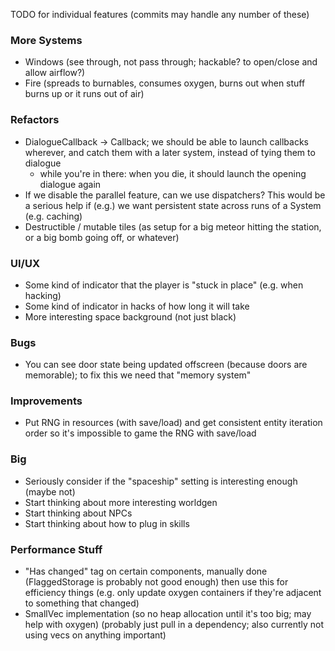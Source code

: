 TODO for individual features (commits may handle any number of these)

### More Systems

- Windows (see through, not pass through; hackable? to open/close and allow airflow?)
- Fire (spreads to burnables, consumes oxygen, burns out when stuff burns up or it
  runs out of air)

### Refactors

- DialogueCallback -> Callback; we should be able to launch callbacks wherever, and
  catch them with a later system, instead of tying them to dialogue
  - while you're in there: when you die, it should launch the opening dialogue again
- If we disable the parallel feature, can we use dispatchers? This would be a serious
  help if (e.g.) we want persistent state across runs of a System (e.g. caching)
- Destructible / mutable tiles (as setup for a big meteor hitting the station, or
  a big bomb going off, or whatever)

### UI/UX

- Some kind of indicator that the player is "stuck in place" (e.g. when hacking)
- Some kind of indicator in hacks of how long it will take
- More interesting space background (not just black)

### Bugs

- You can see door state being updated offscreen (because doors are memorable);
  to fix this we need that "memory system"

### Improvements

- Put RNG in resources (with save/load) and get consistent entity iteration order
  so it's impossible to game the RNG with save/load

### Big

- Seriously consider if the "spaceship" setting is interesting enough (maybe not)
- Start thinking about more interesting worldgen
- Start thinking about NPCs
- Start thinking about how to plug in skills

### Performance Stuff

- "Has changed" tag on certain components, manually done (FlaggedStorage is probably not good enough)
  then use this for efficiency things (e.g. only update oxygen containers if they're adjacent to something
  that changed)
- SmallVec implementation (so no heap allocation until it's too big; may help with oxygen) (probably just
  pull in a dependency; also currently not using vecs on anything important)
